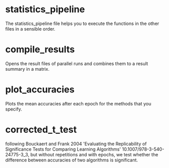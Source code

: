 # statistics_pipeline
The statistics_pipeline file helps you to execute the functions in the other files in a sensible order.

# compile_results
Opens the result files of parallel runs and combines them to a result summary in a matrix.

# plot_accuracies
Plots the mean accuracies after each epoch for the methods that you specify.

# corrected_t_test
following Bouckaert and Frank 2004 'Evaluating the Replicability of Significance Tests for Comparing Learning Algorithms' 10.1007/978-3-540-24775-3_3, but without repetitions and with epochs, we test whether the difference between accuracies of two algorithms is significant.
